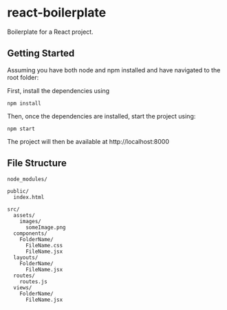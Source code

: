 # react-boilerplate
Boilerplate for a React project.

## Getting Started
Assuming you have both node and npm installed and have navigated to the root folder:

First, install the dependencies using

`npm install`

Then, once the dependencies are installed, start the project using:

`npm start`

The project will then be available at http://localhost:8000

## File Structure

```
node_modules/

public/
  index.html

src/
  assets/
    images/
      someImage.png
  components/
    FolderName/
      FileName.css
      FileName.jsx
  layouts/
    FolderName/
      FileName.jsx
  routes/
    routes.js
  views/
    FolderName/
      FileName.jsx
```